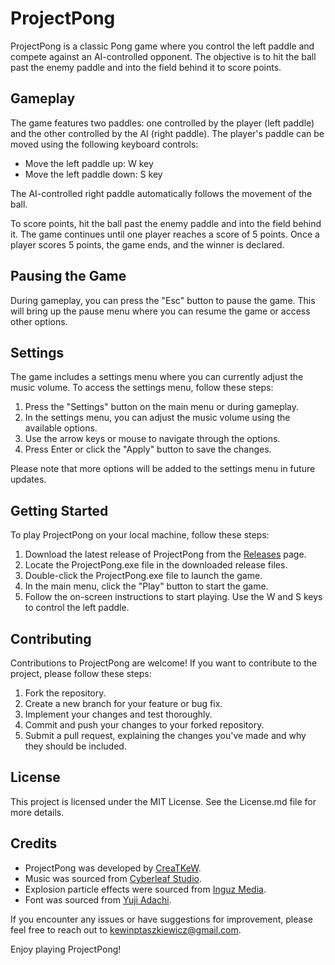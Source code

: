 # ProjectPong

ProjectPong is a classic Pong game where you control the left paddle and compete against an AI-controlled opponent. The objective is to hit the ball past the enemy paddle and into the field behind it to score points.

## Gameplay

The game features two paddles: one controlled by the player (left paddle) and the other controlled by the AI (right paddle). The player's paddle can be moved using the following keyboard controls:

- Move the left paddle up: W key
- Move the left paddle down: S key

The AI-controlled right paddle automatically follows the movement of the ball.

To score points, hit the ball past the enemy paddle and into the field behind it. The game continues until one player reaches a score of 5 points. Once a player scores 5 points, the game ends, and the winner is declared.

## Pausing the Game

During gameplay, you can press the "Esc" button to pause the game. This will bring up the pause menu where you can resume the game or access other options.

## Settings

The game includes a settings menu where you can currently adjust the music volume. To access the settings menu, follow these steps:

1. Press the "Settings" button on the main menu or during gameplay.
2. In the settings menu, you can adjust the music volume using the available options.
3. Use the arrow keys or mouse to navigate through the options.
4. Press Enter or click the "Apply" button to save the changes.

Please note that more options will be added to the settings menu in future updates.

## Getting Started

To play ProjectPong on your local machine, follow these steps:

1. Download the latest release of ProjectPong from the [Releases](https://github.com/creatkew/ProjectPong/releases) page.
2. Locate the ProjectPong.exe file in the downloaded release files.
3. Double-click the ProjectPong.exe file to launch the game.
4. In the main menu, click the "Play" button to start the game.
5. Follow the on-screen instructions to start playing. Use the W and S keys to control the left paddle.

## Contributing

Contributions to ProjectPong are welcome! If you want to contribute to the project, please follow these steps:

1. Fork the repository.
2. Create a new branch for your feature or bug fix.
3. Implement your changes and test thoroughly.
4. Commit and push your changes to your forked repository.
5. Submit a pull request, explaining the changes you've made and why they should be included.

## License

This project is licensed under the MIT License. See the License.md file for more details.

## Credits

- ProjectPong was developed by [CreaTKeW](https://github.com/CreaTKeW).
- Music was sourced from [Cyberleaf Studio](https://cyberleafstudio.com).
- Explosion particle effects were sourced from [Inguz Media](assetstore.unity.com/publishers/45845).
- Font was sourced from [Yuji Adachi](https://www.dafont.com/yuji-adachi.d308).  

If you encounter any issues or have suggestions for improvement, please feel free to reach out to [kewinptaszkiewicz@gmail.com](mailto:kewinptaszkiewicz@gmail.com).

Enjoy playing ProjectPong!
